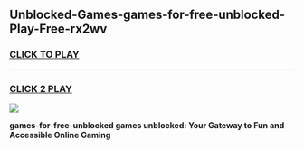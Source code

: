 
## Unblocked-Games-games-for-free-unblocked-Play-Free-rx2wv
<h3>
<a href="https://premium76.site?title=games-for-free-unblocked&ref=20A">CLICK TO PLAY</a></h3>
<hr>

<h3>
<a href="https://premium76.site?title=games-for-free-unblocked&ref=20A">CLICK 2 PLAY</a>
  
</h3>

<a href="https://premium76.site?title=games-for-free-unblocked&ref=20A"><img src="https://clearcache.store/games.png"></a>


**games-for-free-unblocked games unblocked: Your Gateway to Fun and Accessible Online Gaming**
